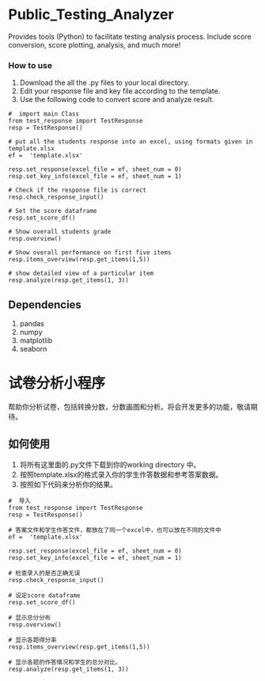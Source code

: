 # Public_Testing_Analyzer
Provides tools (Python) to facilitate testing analysis process. Include score conversion, score plotting, analysis, and much more! 

### How to use
1. Download the all the .py files to your local directory. 
2. Edit your response file and key file according to the template. 
3. Use the following code to convert score and analyze result. 

```
#  import main Class
from test_response import TestResponse
resp = TestResponse()

# put all the students response into an excel, using formats given in template.xlsx
ef =  'template.xlsx'

resp.set_response(excel_file = ef, sheet_num = 0)
resp.set_key_info(excel_file = ef, sheet_num = 1)

# Check if the response file is correct 
resp.check_response_input()

# Set the score dataframe 
resp.set_score_df()

# Show overall students grade 
resp.overview() 

# Show overall performance on first five items 
resp.items_overview(resp.get_items(1,5))   

# show detailed view of a particular item
resp.analyze(resp.get_items(1, 3))

```

## Dependencies
1. pandas
2. numpy
3. matplotlib
4. seaborn

# 试卷分析小程序
帮助你分析试卷，包括转换分数，分数画图和分析。将会开发更多的功能，敬请期待。
## 如何使用
1. 将所有这里面的.py文件下载到你的working directory 中。
2. 按照template.xlsx的格式录入你的学生作答数据和参考答案数据。
3. 按照如下代码来分析你的结果。


```
#  导入
from test_response import TestResponse
resp = TestResponse()

# 答案文件和学生作答文件，都放在了同一个excel中，也可以放在不同的文件中
ef =  'template.xlsx'

resp.set_response(excel_file = ef, sheet_num = 0)
resp.set_key_info(excel_file = ef, sheet_num = 1)

# 检查录入的是否正确无误
resp.check_response_input()

# 设定score dataframe
resp.set_score_df()

# 显示总分分布
resp.overview() 

# 显示各题得分率
resp.items_overview(resp.get_items(1,5))   

# 显示各题的作答情况和学生的总分对比。
resp.analyze(resp.get_items(1, 3))

```

